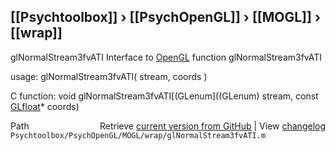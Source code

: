 ## [[Psychtoolbox]] &#8250; [[PsychOpenGL]] &#8250; [[MOGL]] &#8250; [[wrap]]

glNormalStream3fvATI  Interface to [OpenGL](OpenGL) function glNormalStream3fvATI  
  
usage:  glNormalStream3fvATI( stream, coords )  
  
C function:  void glNormalStream3fvATI[(GLenum]((GLenum) stream, const [GLfloat](GLfloat)\* coords)  




<div class="code_header" style="text-align:right;">
  <span style="float:left;">Path&nbsp;&nbsp;</span> <span class="counter">Retrieve <a href=
  "https://raw.github.com/Psychtoolbox-3/Psychtoolbox-3/beta/Psychtoolbox/PsychOpenGL/MOGL/wrap/glNormalStream3fvATI.m">current version from GitHub</a> | View <a href=
  "https://github.com/Psychtoolbox-3/Psychtoolbox-3/commits/beta/Psychtoolbox/PsychOpenGL/MOGL/wrap/glNormalStream3fvATI.m">changelog</a></span>
</div>
<div class="code">
  <code>Psychtoolbox/PsychOpenGL/MOGL/wrap/glNormalStream3fvATI.m</code>
</div>


